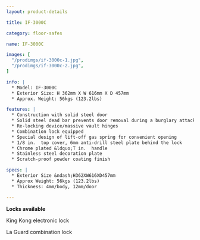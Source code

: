 ```yaml
---
layout: product-details

title: IF-3000C

category: floor-safes

name: IF-3000C

images: [
  "/prodimgs/if-3000c-1.jpg",
  "/prodimgs/if-3000c-2.jpg",
]

info: |
  * Model: IF-3000C
  * Exterior Size: H 362mm X W 616mm X D 457mm
  * Approx. Weight: 56kgs (123.2lbs)

features: |
  * Construction with solid steel door
  * Solid steel dead bar prevents door removal during a burglary attack
  * Re-locking device/massive vault hinges
  * Combination lock equipped
  * Special design of lift-off gas spring for convenient opening
  * 1/8 in.  top cover, 6mm anti-drill steel plate behind the lock
  * Chrome plated &ldquo;T in.  handle
  * Stainless steel decoration plate
  * Scratch-proof powder coating finish

specs: |
  * Exterior Size &ndash;H362XW616XD457mm
  * Approx Weight: 56kgs (123.2lbs)
  * Thickness: 4mm/body, 12mm/door

---
```


**Locks available**

King Kong electronic lock

La Guard combination lock
